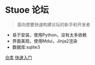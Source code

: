 

# Stuoe 论坛

> 面向想要快速构建论坛的新手和开发者

* 易于安装，使用Python，没有太多依赖
* 界面美观，使用Mdui，Jinja2渲染
* 数据库:sqlite3

[仓库](https://github.com/stuoe/stuoe.git)
[快速入门](/?id=stuoeweb)
